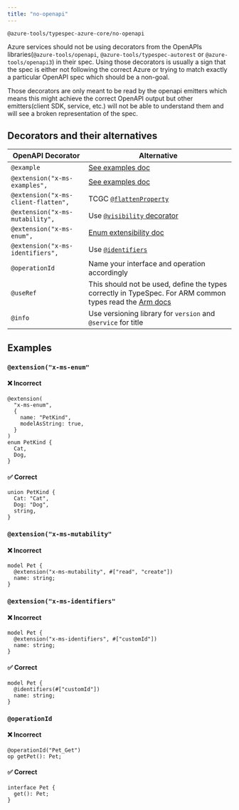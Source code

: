 ```yaml
---
title: "no-openapi"
---
```


```text title="Full name"
@azure-tools/typespec-azure-core/no-openapi
```

Azure services should not be using decorators from the OpenAPIs libraries(`@azure-tools/openapi`, `@azure-tools/typespec-autorest` or `@azure-tools/openapi3`) in their spec.
Using those decorators is usually a sign that the spec is either not following the correct Azure or trying to match exactly a particular OpenAPI spec which should be a non-goal.

Those decorators are only meant to be read by the openapi emitters which means this might achieve the correct OpenAPI output but other emitters(client SDK, service, etc.) will not be able to understand them and will see a broken representation of the spec.

## Decorators and their alternatives

| OpenAPI Decorator                    | Alternative                                                                                                                                                     |
| ------------------------------------ | --------------------------------------------------------------------------------------------------------------------------------------------------------------- |
| `@example`                           | [See examples doc](../../../migrate-swagger/faq/x-ms-examples.md)                                                                                               |
| `@extension("x-ms-examples", `       | [See examples doc](../../../migrate-swagger/faq/x-ms-examples.md)                                                                                               |
| `@extension("x-ms-client-flatten", ` | TCGC [`@flattenProperty`](../../typespec-client-generator-core/reference/decorators#@Azure.ClientGenerator.Core.flattenProperty)                                |
| `@extension("x-ms-mutability", `     | Use [`@visibility` decorator](https://typespec.io/docs/standard-library/built-in-decorators#@visibility)                                                        |
| `@extension("x-ms-enum", `           | [Enum extensibility doc](https://azure.github.io/typespec-azure/docs/next/troubleshoot/enum-not-extensible)                                                     |
| `@extension("x-ms-identifiers", `    | Use [`@identifiers`](../../typespec-azure-resource-manager/reference/decorators#@Azure.ResourceManager.identifiers)                                             |
| `@operationId`                       | Name your interface and operation accordingly                                                                                                                   |
| `@useRef`                            | This should not be used, define the types correctly in TypeSpec. For ARM common types read the [Arm docs](../../../getstarted/azure-resource-manager/step00.md) |
| `@info`                              | Use versioning library for `version` and `@service` for title                                                                                                   |

## Examples

### `@extension("x-ms-enum"`

#### ❌ Incorrect

```tsp
@extension(
  "x-ms-enum",
  {
    name: "PetKind",
    modelAsString: true,
  }
)
enum PetKind {
  Cat,
  Dog,
}
```

#### ✅ Correct

```tsp
union PetKind {
  Cat: "Cat",
  Dog: "Dog",
  string,
}
```

### `@extension("x-ms-mutability"`

#### ❌ Incorrect

```tsp
model Pet {
  @extension("x-ms-mutability", #["read", "create"])
  name: string;
}
```

### `@extension("x-ms-identifiers"`

#### ❌ Incorrect

```tsp
model Pet {
  @extension("x-ms-identifiers", #["customId"])
  name: string;
}
```

#### ✅ Correct

```tsp
model Pet {
  @identifiers(#["customId"])
  name: string;
}
```

### `@operationId`

#### ❌ Incorrect

```tsp
@operationId("Pet_Get")
op getPet(): Pet;
```

#### ✅ Correct

```tsp
interface Pet {
  get(): Pet;
}
```
